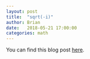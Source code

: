 ```yaml
---
layout: post
title:  "sqrt(-i)"
author: Brian
date:   2018-05-21 17:00:00
categories: math
---
```

You can find this blog post <a href="brimacki.github.io/professionalDocument/sqrt\(-i\).pdf">here</a>.
